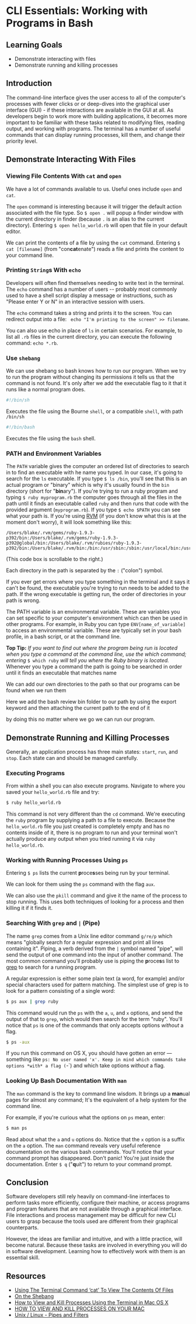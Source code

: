 # CLI Essentials: Working with Programs in Bash

## Learning Goals

* Demonstrate interacting with files
* Demonstrate running and killing processes

## Introduction

The command-line interface gives the user access to all of the computer's
processes with fewer clicks or or deep-dives into the graphical user interface
(GUI) - if these interactions are available in the GUI at all. As developers
begin to work more with building applications, it becomes more important to be
familiar with these tasks related to modifying files, reading output, and
working with programs. The terminal has a number of useful commands that can
display running processes, kill them, and change their priority level. 

## Demonstrate Interacting With Files

### Viewing File Contents With `cat` and `open`

We have a lot of commands available to us. Useful ones include `open` and `cat`.

The `open` command is interesting because it will trigger the default action
associated with the file type. So `$ open .` will popup a finder window with the
current directory in finder (because `.` is an alias to the current directory).
Entering `$ open hello_world.rb` will open that file in your default editor.

We can print the contents of a file by using the `cat` command. Entering `$ cat
[filename]` (from "con**cat**enate") reads a file and prints the content to your
command line.

### Printing `String`s With `echo`

Developers will often find themselves needing to write text in the terminal. The
`echo` command has a number of users -- probably most commonly used to have a
shell script display a message or instructions, such as "Please enter Y or N" in
an interactive session with users.

The `echo` command takes a string and prints it to the screen. You can redirect
output into a file: ``` echo "I'm printing to the screen" >> filename```.

You can also use echo in place of `ls` in certain scenarios. For example, to
list all `.rb` files in the current directory, you can execute the following
command: `echo *.rb`.

### Use `shebang`

We can use shebang so bash knows how to run our program. When we try to run the
program without changing its permissions it tells us that the command is not
found. It's only after we add the executable flag to it that it runs like a
normal program does.

```bash
#!/bin/sh
```

Executes the file using the Bourne `shell`, or a compatible `shell`, with path
`/bin/sh`

```bash
#!/bin/bash
```

Executes the file using the `bash` shell.

### PATH and Environment Variables

The `PATH` variable gives the computer an ordered list of directories to search
in to find an executable with he name you typed.  In our case, it's going to
search for the `ls` executable. If you type `$ ls /bin`, you'll see that this is
an actual program or "binary" which is why it's usually found in the `bin`
directory (short for "**bin**ary").  If you're trying to run a ruby program and
typing `$ ruby myprogram.rb` the computer goes through all the files in the path
until it finds an executable called `ruby` and then runs that code with the
provided argument (`myprogram.rb`).  If you type `$ echo $PATH` you can see what
your path is.  If you're using [RVM](https://rvm.io/) (if you don't know what
this is at the moment don't worry), it will look something like this:

```
/Users/blake/.rvm/gems/ruby-1.9.3-p392/bin:/Users/blake/.rvm/gems/ruby-1.9.3-p392@global/bin:/Users/blake/.rvm/rubies/ruby-1.9.3-p392/bin:/Users/blake/.rvm/bin:/bin:/usr/sbin:/sbin:/usr/local/bin:/usr/bin:/usr/local/sbin:/Users/blake/bin:/Applications/Xcode.app/Contents/Developer/Toolchains/XcodeDefault.xctoolchain/usr/bin:/Applications/Xcode.app/Contents/Developer/usr/bin
```
(This code box is scrollable to the right.)

Each directory in the path is separated by the `:` ("colon") symbol.

If you ever get errors where you type something in the terminal and it says it
can't be found, the executable you're trying to run needs to be added to the
path. If the wrong executable is getting run, the order of directories in your
path is wrong.

The PATH variable is an environmental variable. These are variables you can set
specific to your computer's environment which can then be used in other
programs. For example, in Ruby you can type `ENV[name_of_variable]` to access an
environmental variable. These are typically set in your bash profile, in a bash
script, or at the command line.

**Top Tip:** *If you want to find out where the program being run is located when
you type a command at the command line, use the which command; entering* `$ which ruby`
*will tell you where the Ruby binary is located.* Whenever you type a command
the path is going to be searched in order until it finds an executable that
matches name

We can add our own directories to the path so that our programs can be found
when we run them 

Here we add the bash review bin folder to our path by using the export keyword
and then attaching the current path to the end of it

by doing this no matter where we go we can run our program.

## Demonstrate Running and Killing Processes

Generally, an application process has three main states: `start`, `run`,
and `stop`. Each state can and should be managed carefully.

### Executing Programs

From within a shell you can also execute programs. Navigate to where you saved
your `hello_world.rb` file and try:

```bash
$ ruby hello_world.rb
```

This command is not very different than the `cd` command. We're executing the
`ruby` program by supplying a path to a file to execute. Because the
`hello_world.rb` file you just created is completely empty and has no contents
inside of it, there is no program to run and your terminal won't actually
produce any output when you tried running it via `ruby hello_world.rb`.

### Working with Running Processes Using `ps`

Entering `$ ps` lists the current **p**roce**s**ses being run by your terminal.

We can look for them using the `ps` command with the flag `aux`.

We can also use the `pkill` command and give it the name of the process to stop
running. This uses both techniques of looking for a process and then killing it
if it finds it.

### Searching With `grep` and `|` (Pipe)

The name `grep` comes from a Unix line editor command `g/re/p` which means
"globally search for a regular expression and print all lines containing it".
Piping, a verb derived from the `|` symbol named "pipe", will send the output of
one command into the input of another command. The most common command you'll
probably use is piping the **p**roce**s**s list to
[grep](http://en.wikipedia.org/wiki/Grep) to search for a running program. 

A regular expression is either some plain text (a word, for example) and/or
special characters used for pattern matching. The simplest use of grep is to
look for a pattern consisting of a single word: 

```bash
$ ps aux | grep ruby
```

This command would run the `ps` with the `a`, `u`, and `x` options, and send the
output of that to `grep`, which would then search for the term "ruby". You'll
notice that `ps` is one of the commands that only accepts options *without* a
flag.

```bash
$ ps -aux
```
If you run this command on OS X, you should have gotten an error — something
like `ps: No user named 'x'. Keep in mind which commands take options *with* a
flag (`-`) and which take options *without* a flag.

### Looking Up Bash Documentation With `man`

The `man` command is the key to command line wisdom. It brings up a  **man**ual
pages for almost any command; It's the equivalent of a help system for the
command line.

For example, if you're curious what the options on `ps` mean, enter:

```bash
$ man ps
```

Read about what the `a` and `u` options do. Notice that the `x` option is a
suffix on the `a` option. The `man` command reveals very useful
reference documentation on the various bash commands. You'll notice that your
command prompt has disappeared. Don't panic! You're just inside the
documentation. Enter `$ q` ("**q**uit") to return to your command prompt.

## Conclusion

Software developers still rely heavily on command-line interfaces to perform
tasks more efficiently, configure their machine, or access programs and program
features that are not available through a graphical interface. File interactions
and process management may be difficult for new CLI users to grasp because the
tools used are different from their graphical counterparts.

However, the ideas are familiar and intuitive, and with a little practice, will
become natural. Because these tasks are involved in everything you will do in
software development. Learning how to effectively work with them is an essential
skill.

## Resources
* [Using The Terminal Command ‘cat’ To View The Contents Of Files](http://www.mactricksandtips.com/2012/07/using-the-terminal-command-cat-to-view-the-contents-of-files.html)
* [On the Shebang](https://scriptingosx.com/2017/10/on-the-shebang/)
* [How to View and Kill Processes Using the Terminal in Mac OS X](https://www.chriswrites.com/how-to-view-and-kill-processes-using-the-terminal-in-mac-os-x/)
* [HOW TO VIEW AND KILL PROCESSES ON YOUR MAC](https://setapp.com/how-to/how-to-view-and-kill-processes-on-mac)
* [Unix / Linux - Pipes and Filters](https://www.tutorialspoint.com/unix/unix-pipes-filters.htm)

